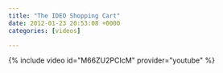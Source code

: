 ```yaml
---
title: "The IDEO Shopping Cart"
date: 2012-01-23 20:53:08 +0000
categories: [videos]

---
```

{% include video id="M66ZU2PCIcM" provider="youtube" %}